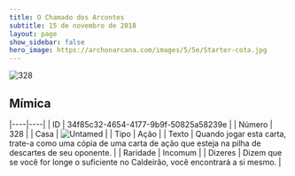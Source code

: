```yaml
---
title: O Chamado dos Arcontes
subtitle: 15 de novembro de 2018
layout: page
show_sidebar: false
hero_image: https://archonarcana.com/images/5/5e/Starter-cota.jpg
---
```


![328](https://cdn.keyforgegame.com/media/card_front/pt/341_328_7H4999VX47XJ_pt.png)

## Mímica

|----|----|
| ID | 34f85c32-4654-4177-9b9f-50825a58239e |
| Número | 328 |
| Casa | ![Untamed](https://archonarcana.com/images/thumb/b/bd/Untamed.png/22px-Untamed.png "Indomados") |
| Tipo | Ação |
| Texto | Quando jogar esta carta, trate-a como uma cópia de uma carta de ação que esteja na pilha de descartes de seu oponente. |
| Raridade | Incomum |
| Dizeres | Dizem que se você for longe o suficiente  no Caldeirão, você encontrará a si mesmo. |